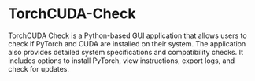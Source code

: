 # TorchCUDA-Check
TorchCUDA Check is a Python-based GUI application that allows users to check if PyTorch and CUDA are installed on their system. The application also provides detailed system specifications and compatibility checks. It includes options to install PyTorch, view instructions, export logs, and check for updates. 
